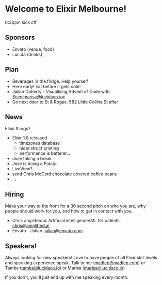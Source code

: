 # Welcome to Elixir Melbourne!
6:30pm kick off

## Sponsors
- Envato (venue, food)
- Lucida (drinks)

## Plan
- Beverages in the fridge. Help yourself
- Here early! Eat before it gets cold!
- Julian Doherty - Visualising Advent of Code with Scenimarisa@lucidaco.ioc
- Go next door to St & Rogue, 582 Little Collins St after

## News
Elixir things?
- Elixir 1.8 released
  - timezones database
  - nicer struct printing
  - performance is betterer...
- Jose taking a break
- Jose is doing a Potato
- LiveView?
- send Chris McCord chocolate covered coffee beans
- ...

## Hiring
Make your way to the front for a 30 second pitch on who you are, why people
should work for you, and how to get in contact with you.
- Chris amplifiedai. Artificial intelligence/ML for patents. chris@amplified.ai
- Envato - Julian. julian@envato.com

## Speakers!
Always looking for new speakers! Love to have people of all Elixir skill levels
and speaking experience speak. Talk to me (madlep@madlep.com) or
Tamba (tamba@lucidaco.io) or Marisa (marisa@lucidaco.io)

If you don't, you'll just end up with me speaking every month.
